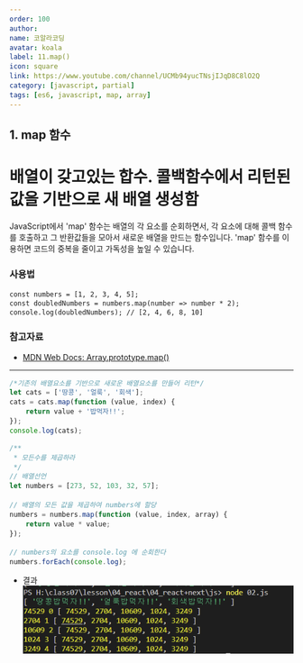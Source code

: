 ```yaml
---
order: 100
author:
name: 코알라코딩
avatar: koala
label: 11.map()
icon: square
link: https://www.youtube.com/channel/UCMb94yucTNsjIJqD8C8lO2Q
category: [javascript, partial]
tags: [es6, javascript, map, array]
---
```


## 1. map 함수

# <!-- omit in toc -->   배열이 갖고있는 합수. 콜백함수에서 리턴된 값을 기반으로 새 배열 생성함

JavaScript에서 'map' 함수는 배열의 각 요소를 순회하면서, 각 요소에 대해 콜백 함수를 호출하고 그 반환값들을 모아서 새로운 배열을 만드는 함수입니다. 'map' 함수를 이용하면 코드의 중복을 줄이고 가독성을 높일 수 있습니다.

### 사용법

```
const numbers = [1, 2, 3, 4, 5];
const doubledNumbers = numbers.map(number => number * 2);
console.log(doubledNumbers); // [2, 4, 6, 8, 10]
```

### 참고자료

- [MDN Web Docs: Array.prototype.map()](https://developer.mozilla.org/ko/docs/Web/JavaScript/Reference/Global_Objects/Array/map)

---



```jsx
/*기존의 배열요소를 기반으로 새로운 배열요소를 만들어 리턴*/
let cats = ['땅콩', '얼룩', '회색'];
cats = cats.map(function (value, index) {
	return value + '밥먹자!!';
});
console.log(cats);
```

```jsx
/**
 * 모든수를 제곱하라
 */
// 배열선언
let numbers = [273, 52, 103, 32, 57];

// 배열의 모든 값을 제곱하여 numbers에 할당
numbers = numbers.map(function (value, index, array) {
	return value * value;
});

// numbers의 요소를 console.log 에 순회한다
numbers.forEach(console.log);
```

- 결과
  ![Untitled](./assets/result.png)

